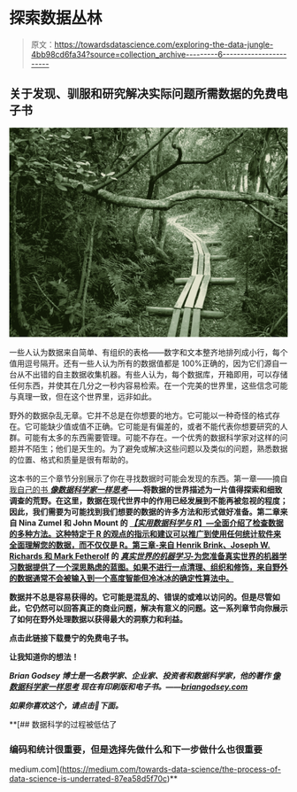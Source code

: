 # 探索数据丛林

> 原文：<https://towardsdatascience.com/exploring-the-data-jungle-4bb98cd6fa34?source=collection_archive---------6----------------------->

## 关于发现、驯服和研究解决实际问题所需数据的免费电子书

![](img/22fc70796a5f23284b57a2063c72bdf7.png)

一些人认为数据来自简单、有组织的表格——数字和文本整齐地排列成小行，每个值用逗号隔开。还有一些人认为所有的数据值都是 100%正确的，因为它们源自一台从不出错的自主数据收集机器。有些人认为，每个数据库，开箱即用，可以存储任何东西，并使其在几分之一秒内容易检索。在一个完美的世界里，这些信念可能与真理一致，但在这个世界里，远非如此。

野外的数据杂乱无章。它并不总是在你想要的地方。它可能以一种奇怪的格式存在。它可能缺少值或值不正确。它可能是有偏差的，或者不能代表你想要研究的人群。可能有太多的东西需要管理。可能不存在。一个优秀的数据科学家对这样的问题并不陌生；他们是天生的。为了避免或解决这些问题以及类似的问题，熟悉数据的位置、格式和质量是很有帮助的。

这本书的三个章节分别展示了你在寻找数据时可能会发现的东西。第一章——摘自[我自己的书 ***像数据科学家一样思考***](https://www.manning.com/books/think-like-a-data-scientist?a_aid=thinklikeadatascientist&a_bid=eb49dc22)**——将数据的世界描述为一片值得探索和细致调查的荒野。在这里，数据在现代世界中的作用已经发展到不能再被忽视的程度；因此，我们需要为可能找到我们想要的数据的许多方法和形式做好准备。第二章来自 Nina Zumel 和 John Mount 的 [***【实用数据科学与 R***】—全面介绍了检查数据的多种方法。这种特定于 R 的观点的指示和建议可以推广到使用任何统计软件来全面理解您的数据，而不仅仅是 R。第三章-来自 Henrik Brink、Joseph W. Richards 和 Mark Fetherolf](https://www.manning.com/books/practical-data-science-with-r?a_aid=thinklikeadatascientist&a_bid=eb49dc22) 的 [***真实世界的机器学习***-为您准备真实世界的机器学习数据提供了一个深思熟虑的蓝图。如果不进行一点清理、组织和修饰，来自野外的数据通常不会被输入到一个高度智能但冷冰冰的确定性算法中。](https://www.manning.com/books/real-world-machine-learning?a_aid=thinklikeadatascientist&a_bid=eb49dc22)**

**数据并不总是容易获得的。它可能是混乱的、错误的或难以访问的。但是尽管如此，它仍然可以回答真正的商业问题，解决有意义的问题。这一系列章节向你展示了如何在野外处理数据以获得最大的洞察力和利益。**

**点击此链接下载曼宁的免费电子书。**

**让我知道你的想法！**

***Brian Godsey 博士是一名数学家、企业家、投资者和数据科学家，他的著作* [*像数据科学家一样思考*](https://manning.com/books/think-like-a-data-scientist?a_aid=thinklikeadatascientist&a_bid=eb49dc22) *现在有印刷版和电子书。——*[*briangodsey.com*](http://www.briangodsey.com/)**

***如果你喜欢这个，请点击💚下面。***

 **[## 数据科学的过程被低估了

### 编码和统计很重要，但是选择先做什么和下一步做什么也很重要

medium.com](https://medium.com/towards-data-science/the-process-of-data-science-is-underrated-87ea58d5f70c)**